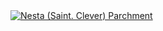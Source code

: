 <a href="https://linkedin.com/in/parchment/" target="_blank" rel="noreferrer">
  <img src="https://media.licdn.com/dms/image/D4E16AQEFdCIG4t5P9A/profile-displaybackgroundimage-shrink_350_1400/0/1702406210655?e=1716422400&v=beta&t=qxjIqkyCkKNoM4FFT30Is1b_5Grb0_1ywUT2ZjQmk8M" alt="Nesta (Saint. Clever) Parchment">
</a>
